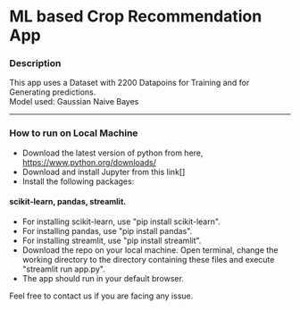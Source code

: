 # ML based Crop Recommendation App

### Description

This app uses a Dataset with 2200 Datapoins for Training and for Generating predictions.</br>
Model used: Gaussian Naive Bayes

---

### How to run on Local Machine

- Download the latest version of python from here, https://www.python.org/downloads/
- Download and install Jupyter from this link[] 
- Install the following packages: 
#### scikit-learn, pandas, streamlit.
- For installing scikit-learn, use "pip install scikit-learn".
- For installing pandas, use "pip install pandas".
- For installing streamlit, use "pip install streamlit".
- Download the repo on your local machine. Open terminal, change the working directory to the directory containing these files and execute "streamlit run app.py".
- The app should run in your default browser.

Feel free to contact  us if you are facing any issue.
